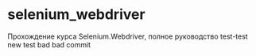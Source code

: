 # selenium_webdriver
Прохождение курса Selenium.Webdriver, полное руководство
test-test
new test
bad bad commit